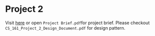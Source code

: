 # Project 2 

Visit [here](https://sp22.cs161.org/proj2/) or open `Project Brief.pdf`for project brief.
Please checkout `CS_161_Project_2_Design_Document.pdf` for design pattern.